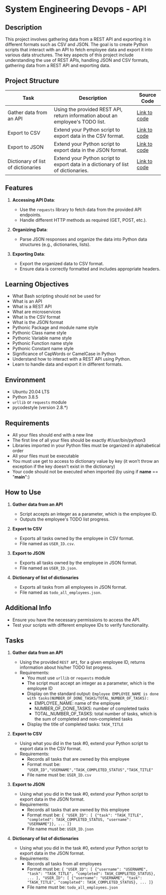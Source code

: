 # System Engineering Devops - API

## Description

This project involves gathering data from a REST API and exporting it in different formats such as CSV and JSON. The goal is to create Python scripts that interact with an API to fetch employee data and export it into various data structures. The key aspects of this project include understanding the use of REST APIs, handling JSON and CSV formats, gathering data from a REST API and exporting data.

## Project Structure

| Task                                | Description                                                                      | Source Code                                   |
|-------------------------------------|----------------------------------------------------------------------------------|-----------------------------------------------|
| Gather data from an API             | Using the provided REST API, return information about an employee's TODO list.   | [Link to code](path/to/code)                  |
| Export to CSV                       | Extend your Python script to export data in the CSV format.                      | [Link to code](path/to/code)                  |
| Export to JSON                      | Extend your Python script to export data in the JSON format.                     | [Link to code](path/to/code)                  |
| Dictionary of list of dictionaries  | Extend your Python script to export data in a dictionary of list of dictionaries.| [Link to code](path/to/code)                  |


## Features

1. **Accessing API Data**:
   - Use the `requests` library to fetch data from the provided API endpoints.
   - Handle different HTTP methods as required (GET, POST, etc.).

2. **Organizing Data**:
   - Parse JSON responses and organize the data into Python data structures (e.g., dictionaries, lists).

3. **Exporting Data**:
   - Export the organized data to CSV format.
   - Ensure data is correctly formatted and includes appropriate headers.

## Learning Objectives
- What Bash scripting should not be used for
- What is an API
- What is a REST API
- What are microservices
- What is the CSV format
- What is the JSON format
- Pythonic Package and module name style
- Pythonic Class name style
- Pythonic Variable name style
- Pythonic Function name style
- Pythonic Constant name style
- Significance of CapWords or CamelCase in Python
- Understand how to interact with a REST API using Python.
- Learn to handle data and export it in different formats.

## Environment

- Ubuntu 20.04 LTS
- Python 3.8.5
- `urllib` or `requests` module
- pycodestyle (version 2.8.*)

## Requirements
- All your files should end with a new line
- The first line of all your files should be exactly #!/usr/bin/python3
- Libraries imported in your Python files must be organized in alphabetical order
- All your files must be executable
- You must use get to access to dictionary value by key (it won’t throw an exception if the key doesn’t exist in the dictionary)
- Your code should not be executed when imported (by using if __name__ == "__main__":)

## How to Use

1. **Gather data from an API**
    - Script accepts an integer as a parameter, which is the employee ID.
    - Outputs the employee's TODO list progress.

2. **Export to CSV**
    - Exports all tasks owned by the employee in CSV format.
    - File named as `USER_ID.csv`.

3. **Export to JSON**
    - Exports all tasks owned by the employee in JSON format.
    - File named as `USER_ID.json`.

4. **Dictionary of list of dictionaries**
    - Exports all tasks from all employees in JSON format.
    - File named as `todo_all_employees.json`.

## Additional Info

- Ensure you have the necessary permissions to access the API.
- Test your scripts with different employee IDs to verify functionality.


## Tasks

1. **Gather data from an API**
    - Using the provided `REST API`, for a given employee ID, returns information about his/her TODO list progress.
    - Requirements:
        - You must use `urllib` or `requests` module
        - The script must accept an integer as a parameter, which is the employee ID
        - Display on the standard output: `Employee EMPLOYEE_NAME is done with tasks(NUMBER_OF_DONE_TASKS/TOTAL_NUMBER_OF_TASKS):`
            - EMPLOYEE_NAME: name of the employee
            - NUMBER_OF_DONE_TASKS: number of completed tasks
            - TOTAL_NUMBER_OF_TASKS: total number of tasks, which is the sum of completed and non-completed tasks
        - Display the title of completed tasks: `TASK_TITLE`

2. **Export to CSV**
    - Using what you did in the task #0, extend your Python script to export data in the CSV format.
    - Requirements:
        - Records all tasks that are owned by this employee
        - Format must be: `"USER_ID","USERNAME","TASK_COMPLETED_STATUS","TASK_TITLE"`
        - File name must be: `USER_ID.csv`

3. **Export to JSON**
    - Using what you did in the task #0, extend your Python script to export data in the JSON format.
    - Requirements:
        - Records all tasks that are owned by this employee
        - Format must be: `{ "USER_ID": [ {"task": "TASK_TITLE", "completed": TASK_COMPLETED_STATUS, "username": "USERNAME"}}, ... ]}`
        - File name must be: `USER_ID.json`

4. **Dictionary of list of dictionaries**
    - Using what you did in the task #0, extend your Python script to export data in the JSON format.
    - Requirements:
        - Records all tasks from all employees
        - Format must be: `{ "USER_ID": [ {"username": "USERNAME", "task": "TASK_TITLE", "completed": TASK_COMPLETED_STATUS}, ... ], "USER_ID": [ {"username": "USERNAME", "task": "TASK_TITLE", "completed": TASK_COMPLETED_STATUS}, ... ]}`
        - File name must be: `todo_all_employees.json`

